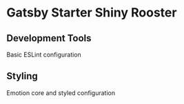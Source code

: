 # Gatsby Starter Shiny Rooster

## Development Tools

Basic ESLint configuration

## Styling

Emotion core and styled configuration
